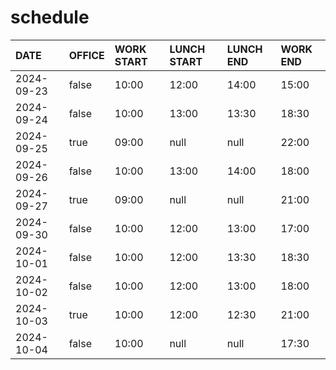 # schedule

| DATE | OFFICE | WORK START | LUNCH START | LUNCH END | WORK END |
| :-- | :-- | :-- | :-- | :-- | :-- |
| 2024-09-23 | false | 10:00 | 12:00 | 14:00 | 15:00 |
| 2024-09-24 | false | 10:00 | 13:00 | 13:30 | 18:30 |
| 2024-09-25 | true | 09:00 | null | null | 22:00 |
| 2024-09-26 | false | 10:00 | 13:00 | 14:00 | 18:00 |
| 2024-09-27 | true | 09:00 | null | null | 21:00 |
| 2024-09-30 | false | 10:00 | 12:00 | 13:00 | 17:00 |
| 2024-10-01 | false | 10:00 | 12:00 | 13:30 | 18:30 |
| 2024-10-02 | false | 10:00 | 12:00 | 13:00 | 18:00 |
| 2024-10-03 | true | 10:00 | 12:00 | 12:30 | 21:00 |
| 2024-10-04 | false | 10:00 | null | null | 17:30 |
